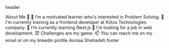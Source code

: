 
header

About Me 📌
🌵 I’m a motivated learner who's interested in Problem Solving.
👀 I'm currently training as a frontend developer at Kiitos Technologies company.
🌱 I’m currently learning Next.js
💞️ I’m looking for a job in web development.
😈 Challenges are my game.
📫 You can reach me on my email or on my linkedin profile Asmaa Shehadeh
footer
